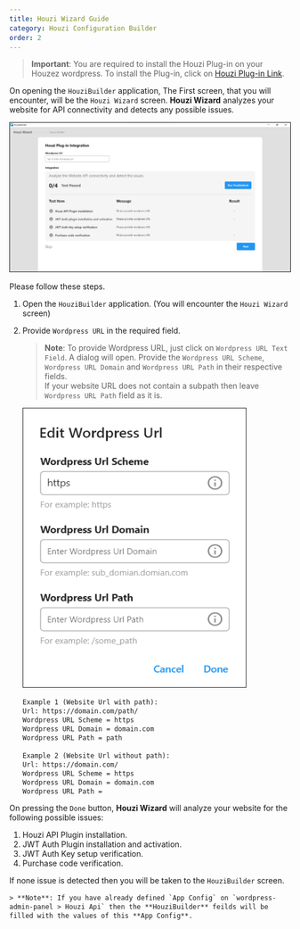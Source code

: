```yaml
---
title: Houzi Wizard Guide
category: Houzi Configuration Builder
order: 2
---
```


> **Important**: You are required to install the Houzi Plug-in on your Houzez wordpress. To install the Plug-in, click on [Houzi Plug-in Link](https://github.com/AdilSoomro/houzi-rest-api).

On opening the `HouziBuilder` application, The First screen, that you will encounter, will be the `Houzi Wizard` screen. **Houzi Wizard** analyzes your website for API connectivity and detects any possible issues.

<img src="../../images/houzi-wizard-screenshot-idle.png" alt="houzi-wizard-screenshot-idle" title="houzi-wizard-screenshot-idle" border= "1px solid"/> 

Please follow these steps.

1. Open the `HouziBuilder` application. (You will encounter the `Houzi Wizard` screen)
2. Provide `Wordpress URL` in the required field.

    > **Note**: To provide Wordpress URL, just click on `Wordpress URL Text Field`. A dialog will open. Provide the `Wordpress URL Scheme`, `Wordpress URL Domain` and `Wordpress URL Path` in their respective fields.  
    If your website URL does not contain a subpath then leave `Wordpress URL Path` field as it is.

    <img src="../../images/add-url-screenshot.png" alt="add-url-screenshot" title="add-url-screenshot" height="500" width = "400" border= "1px solid"/> 

    ```
    Example 1 (Website Url with path):
    Url: https://domain.com/path/
    Wordpress URL Scheme = https
    Wordpress URL Domain = domain.com
    Wordpress URL Path = path

    Example 2 (Website Url without path):
    Url: https://domain.com/
    Wordpress URL Scheme = https
    Wordpress URL Domain = domain.com
    Wordpress URL Path = 
    ```
On pressing the `Done` button, **Houzi Wizard** will analyze your website for the following possible issues:

1. Houzi API Plugin installation.
2. JWT Auth Plugin installation and activation.
3. JWT Auth Key setup verification.
4. Purchase code verification.

If none issue is detected then you will be taken to the `HouziBuilder` screen. 

    > **Note**: If you have already defined `App Config` on `wordpress-admin-panel > Houzi Api` then the **HouziBuilder** feilds will be filled with the values of this **App Config**.